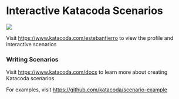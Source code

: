 # Interactive Katacoda Scenarios

[![](http://shields.katacoda.com/katacoda/estebanfierro/count.svg)](https://www.katacoda.com/estebanfierro "Get your profile on Katacoda.com")

Visit https://www.katacoda.com/estebanfierro to view the profile and interactive scenarios

### Writing Scenarios
Visit https://www.katacoda.com/docs to learn more about creating Katacoda scenarios

For examples, visit https://github.com/katacoda/scenario-example
